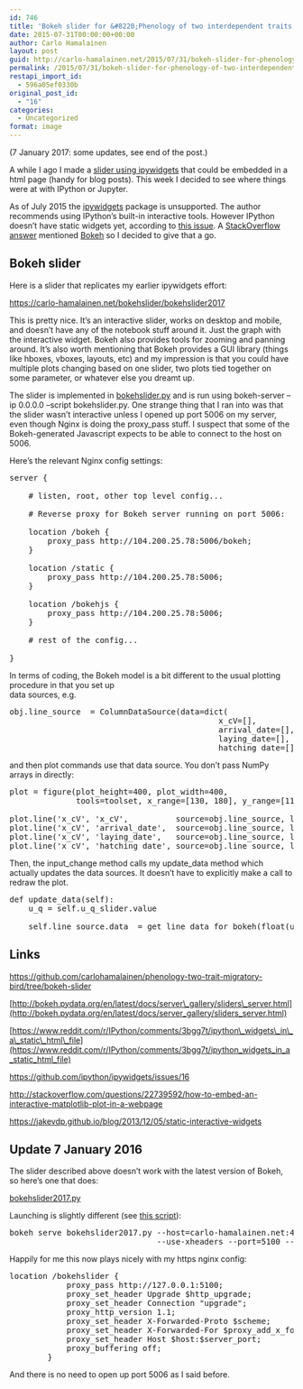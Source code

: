 ```yaml
---
id: 746
title: 'Bokeh slider for &#8220;Phenology of two interdependent traits in migratory birds in response to climate change&#8221;'
date: 2015-07-31T00:00:00+00:00
author: Carlo Hamalainen
layout: post
guid: http://carlo-hamalainen.net/2015/07/31/bokeh-slider-for-phenology-of-two-interdependent-traits-in-migratory-birds-in-response-to-climate-change/
permalink: /2015/07/31/bokeh-slider-for-phenology-of-two-interdependent-traits-in-migratory-birds-in-response-to-climate-change/
restapi_import_id:
  - 596a05ef0330b
original_post_id:
  - "16"
categories:
  - Uncategorized
format: image
---
```

(7 January 2017: some updates, see end of the post.) 

A while I ago I made a [slider using ipywidgets](http://carlo-hamalainen.net/blog/2014/2/28/ipywidgets-demo) that could be embedded in a html page (handy for blog posts). This week I decided to see where things were at with IPython or Jupyter. 

As of July 2015 the [ipywidgets](https://github.com/jakevdp/ipywidgets) package is unsupported. The author recommends using IPython&#8217;s built-in interactive tools. However IPython doesn&#8217;t have static widgets yet, according to [this issue](https://github.com/ipython/ipywidgets/issues/16). A [StackOverflow answer](http://stackoverflow.com/a/31505677) mentioned [Bokeh](http://bokeh.pydata.org/en/latest/) so I decided to give that a go. 

## Bokeh slider 

Here is a slider that replicates my earlier ipywidgets effort: 

<https://carlo-hamalainen.net/bokehslider/bokehslider2017>

This is pretty nice. It&#8217;s an interactive slider, works on desktop and mobile, and doesn&#8217;t have any of the notebook stuff around it. Just the graph with the interactive widget. Bokeh also provides tools for zooming and panning around. It&#8217;s also worth mentioning that Bokeh provides a GUI library (things like hboxes, vboxes, layouts, etc) and my impression is that you could have multiple plots changing based on one slider, two plots tied together on some parameter, or whatever else you dreamt up. 

The slider is implemented in [bokehslider.py](https://github.com/carlohamalainen/phenology-two-trait-migratory-bird/blob/bokeh-slider/bokehslider.py) and is run using bokeh-server &#8211;ip 0.0.0.0 &#8211;script bokehslider.py. One strange thing that I ran into was that the slider wasn&#8217;t interactive unless I opened up port 5006 on my server, even though Nginx is doing the proxy_pass stuff. I suspect that some of the Bokeh-generated Javascript expects to be able to connect to the host on 5006. 

Here&#8217;s the relevant Nginx config settings: 

<pre>server {

    # listen, root, other top level config...

    # Reverse proxy for Bokeh server running on port 5006:

    location /bokeh {
        proxy_pass http://104.200.25.78:5006/bokeh;
    }

    location /static {
        proxy_pass http://104.200.25.78:5006;
    }

    location /bokehjs {
        proxy_pass http://104.200.25.78:5006;
    }

    # rest of the config...

}
</pre>

In terms of coding, the Bokeh model is a bit different to the usual plotting procedure in that you set up  
data sources, e.g. 

<pre>obj.line_source  = ColumnDataSource(data=dict(
                                            x_cV=[],
                                            arrival_date=[],
                                            laying_date=[],
                                            hatching_date=[],))
</pre>

and then plot commands use that data source. You don&#8217;t pass NumPy arrays in directly: 

<pre>plot = figure(plot_height=400, plot_width=400,
              tools=toolset, x_range=[130, 180], y_range=[110, 180])

plot.line('x_cV', 'x_cV',          source=obj.line_source, line_width=4, color='black')
plot.line('x_cV', 'arrival_date',  source=obj.line_source, line_width=4, color='purple', legend='Arrival time')
plot.line('x_cV', 'laying_date',   source=obj.line_source, line_width=4, color='red',    legend='Laying time')
plot.line('x_cV', 'hatching_date', source=obj.line_source, line_width=4, color='green',  legend='Hatching date')
</pre>

Then, the input\_change method calls my update\_data method which actually updates the data sources. It doesn&#8217;t have to explicitly make a call to redraw the plot. 

<pre>def update_data(self):
    u_q = self.u_q_slider.value

    self.line_source.data  = get_line_data_for_bokeh(float(u_q))
</pre>

## Links 

<https://github.com/carlohamalainen/phenology-two-trait-migratory-bird/tree/bokeh-slider> 

[http://bokeh.pydata.org/en/latest/docs/server\_gallery/sliders\_server.html](http://bokeh.pydata.org/en/latest/docs/server_gallery/sliders_server.html) 

[https://www.reddit.com/r/IPython/comments/3bgg7t/ipython\_widgets\_in\_a\_static\_html\_file](https://www.reddit.com/r/IPython/comments/3bgg7t/ipython_widgets_in_a_static_html_file) 

<https://github.com/ipython/ipywidgets/issues/16> 

<http://stackoverflow.com/questions/22739592/how-to-embed-an-interactive-matplotlib-plot-in-a-webpage> 

<https://jakevdp.github.io/blog/2013/12/05/static-interactive-widgets> 

## Update 7 January 2016 

The slider described above doesn&#8217;t work with the latest version of Bokeh, so here&#8217;s one that does: 

[bokehslider2017.py](https://github.com/carlohamalainen/phenology-two-trait-migratory-bird/blob/bokeh-slider/bokehslider2017.py) 

Launching is slightly different (see [this script](https://github.com/carlohamalainen/phenology-two-trait-migratory-bird/blob/bokeh-slider/run_bokeh_server-2017.sh)): 

<pre>bokeh serve bokehslider2017.py --host=carlo-hamalainen.net:443 --prefix=bokehslider 
                               --use-xheaders --port=5100 --allow-websocket-origin=carlo-hamalainen.net
</pre>

Happily for me this now plays nicely with my https nginx config: 

<pre>location /bokehslider {
            proxy_pass http://127.0.0.1:5100;
            proxy_set_header Upgrade $http_upgrade;
            proxy_set_header Connection "upgrade";
            proxy_http_version 1.1;
            proxy_set_header X-Forwarded-Proto $scheme;
            proxy_set_header X-Forwarded-For $proxy_add_x_forwarded_for;
            proxy_set_header Host $host:$server_port;
            proxy_buffering off;
        }
</pre>

And there is no need to open up port 5006 as I said before.